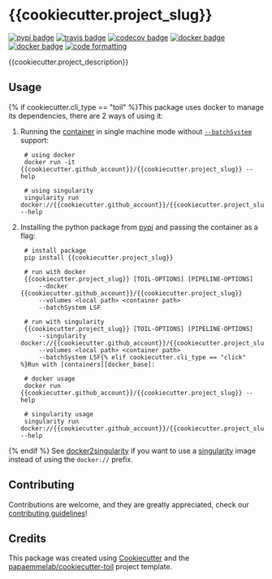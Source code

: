 # {{cookiecutter.project_slug}}

[![pypi badge][pypi_badge]][pypi_base]
[![travis badge][travis_badge]][travis_base]
[![codecov badge][codecov_badge]][codecov_base]
[![docker badge][docker_badge]][docker_base]
[![docker badge][automated_badge]][docker_base]
[![code formatting][black_badge]][black_base]

{{cookiecutter.project_description}}

## Usage

{% if cookiecutter.cli_type == "toil" %}This package uses docker to manage its dependencies, there are 2 ways of using it:

1. Running the [container][docker_base] in single machine mode without [`--batchSystem`] support:

        # using docker
        docker run -it {{cookiecutter.github_account}}/{{cookiecutter.project_slug}} --help

        # using singularity
        singularity run docker://{{cookiecutter.github_account}}/{{cookiecutter.project_slug}} --help

1. Installing the python package from [pypi][pypi_base] and passing the container as a flag:

        # install package
        pip install {{cookiecutter.project_slug}}

        # run with docker
        {{cookiecutter.project_slug}} [TOIL-OPTIONS] [PIPELINE-OPTIONS]
            --docker {{cookiecutter.github_account}}/{{cookiecutter.project_slug}}
            --volumes <local path> <container path>
            --batchSystem LSF

        # run with singularity
        {{cookiecutter.project_slug}} [TOIL-OPTIONS] [PIPELINE-OPTIONS]
            --singularity docker://{{cookiecutter.github_account}}/{{cookiecutter.project_slug}}
            --volumes <local path> <container path>
            --batchSystem LSF{% elif cookiecutter.cli_type == "click" %}Run with [containers][docker_base]:

        # docker usage
        docker run {{cookiecutter.github_account}}/{{cookiecutter.project_slug}} --help

        # singularity usage
        singularity run docker://{{cookiecutter.github_account}}/{{cookiecutter.project_slug}} --help
{% endif %}
See [docker2singularity] if you want to use a [singularity] image instead of using the `docker://` prefix.

## Contributing

Contributions are welcome, and they are greatly appreciated, check our [contributing guidelines](.github/CONTRIBUTING.md)!

## Credits

This package was created using [Cookiecutter] and the
[papaemmelab/cookiecutter-toil] project template.

[`--batchSystem`]: http://toil.readthedocs.io/en/latest/developingWorkflows/batchSystem.html?highlight=BatchSystem
[automated_badge]: https://img.shields.io/docker/cloud/automated/{{cookiecutter.github_account}}/{{cookiecutter.project_slug}}.svg
[black_badge]: https://img.shields.io/badge/code%20style-black-000000.svg
[black_base]: https://github.com/ambv/black
[codecov_badge]: https://codecov.io/gh/{{cookiecutter.github_account}}/{{cookiecutter.project_slug}}/branch/master/graph/badge.svg
[codecov_base]: https://codecov.io/gh/{{cookiecutter.github_account}}/{{cookiecutter.project_slug}}
[cookiecutter]: https://github.com/audreyr/cookiecutter
[docker_badge]: https://img.shields.io/docker/build/cloud/{{cookiecutter.github_account}}/{{cookiecutter.project_slug}}.svg
[docker_base]: https://hub.docker.com/r/{{cookiecutter.github_account}}/{{cookiecutter.project_slug}}
[docker2singularity]: https://github.com/singularityware/docker2singularity
[papaemmelab/cookiecutter-toil]: https://github.com/papaemmelab/cookiecutter-toil
[pypi_badge]: https://img.shields.io/pypi/v/{{cookiecutter.project_slug}}.svg
[pypi_base]: https://pypi.python.org/pypi/{{cookiecutter.project_slug}}
[singularity]: http://singularity.lbl.gov/
[travis_badge]: https://img.shields.io/travis/{{cookiecutter.github_account}}/{{cookiecutter.project_slug}}.svg
[travis_base]: https://travis-ci.org/{{cookiecutter.github_account}}/{{cookiecutter.project_slug}}
